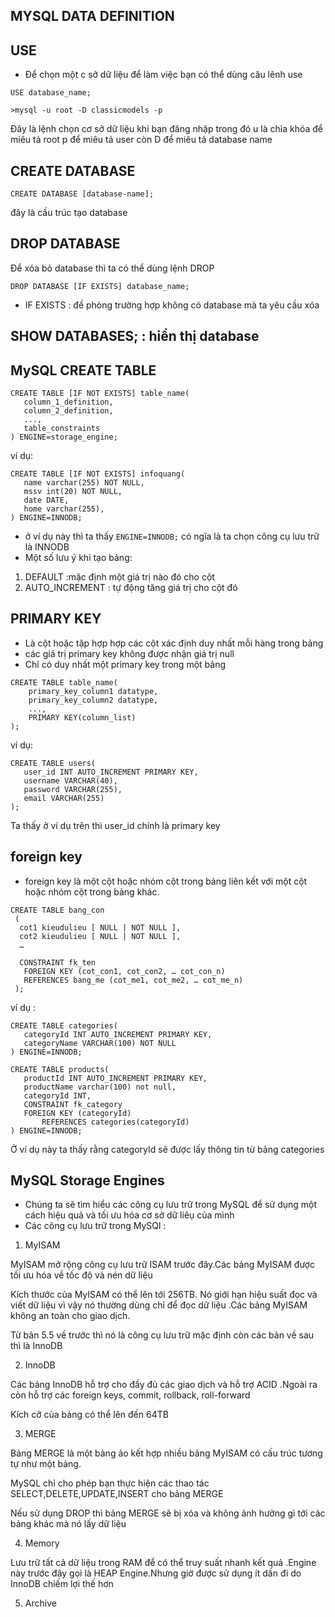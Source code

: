 ## MYSQL DATA DEFINITION
## USE
- Để chọn một c sở dữ liệu để làm việc bạn có thể dùng câu lênh use
```
USE database_name;
```
```
>mysql -u root -D classicmodels -p
```
Đây là lệnh chọn cơ sở dữ liệu khi bạn đăng nhập trong đó u là chìa khóa để miêu tả root p để miêu tả user còn D để miêu tả database name
## CREATE DATABASE
```
CREATE DATABASE [database-name];
```
đây là cấu trúc tạo database 

## DROP DATABASE
Để xóa bỏ database thì ta có thể dùng lệnh DROP
```
DROP DATABASE [IF EXISTS] database_name;
```
- IF EXISTS : đề phòng trường hợp không có database mà ta yêu cầu xóa
## SHOW DATABASES; : hiển thị database 
## MySQL CREATE TABLE
```
CREATE TABLE [IF NOT EXISTS] table_name(
   column_1_definition,
   column_2_definition,
   ...,
   table_constraints
) ENGINE=storage_engine;
```
ví dụ:
```
CREATE TABLE [IF NOT EXISTS] infoquang(
   name varchar(255) NOT NULL,
   mssv int(20) NOT NULL,
   date DATE,
   home varchar(255),
) ENGINE=INNODB;
```
- ở ví dụ này thì ta thấy `ENGINE=INNODB;` có ngĩa là ta chọn công cụ lưu trữ là INNODB 
- Một số lưu ý khi tạo bảng:

1. DEFAULT :mặc định một giá trị nào đó cho cột
2. AUTO_INCREMENT : tự động tăng giá trị cho cột đó
## PRIMARY KEY 
- Là cột hoặc tập hợp hợp các cột xác định duy nhất mỗi hàng trong bảng 
- các giá trị primary key không được nhận giá trị null
- Chỉ có duy nhất một primary key trong một bảng
```
CREATE TABLE table_name(
    primary_key_column1 datatype,
    primary_key_column2 datatype,
    ...,
    PRIMARY KEY(column_list)
);
```
ví dụ:
```
CREATE TABLE users(
   user_id INT AUTO_INCREMENT PRIMARY KEY,
   username VARCHAR(40),
   password VARCHAR(255),
   email VARCHAR(255)
);
```
Ta thấy ở ví dụ trên thì user_id chính là primary key

## foreign key
- foreign key là một cột hoặc nhóm cột trong bảng liên kết với một cột hoặc nhóm cột trong bảng khác.
```
CREATE TABLE bang_con
 (
  cot1 kieudulieu [ NULL | NOT NULL ],
  cot2 kieudulieu [ NULL | NOT NULL ],
  …
 
  CONSTRAINT fk_ten
   FOREIGN KEY (cot_con1, cot_con2, … cot_con_n)
   REFERENCES bang_me (cot_me1, cot_me2, … cot_me_n)
 );
 ```
 ví dụ :
 ```
 CREATE TABLE categories(
    categoryId INT AUTO_INCREMENT PRIMARY KEY,
    categoryName VARCHAR(100) NOT NULL
) ENGINE=INNODB;

CREATE TABLE products(
    productId INT AUTO_INCREMENT PRIMARY KEY,
    productName varchar(100) not null,
    categoryId INT,
    CONSTRAINT fk_category
    FOREIGN KEY (categoryId) 
        REFERENCES categories(categoryId)
) ENGINE=INNODB;
```
Ở ví dụ này ta thấy rằng categoryId sẽ được lấy thông tin từ bảng categories

##  MySQL Storage Engines
- Chúng ta sẽ tìm hiểu các công cụ lưu trữ trong MySQL để sử dụng một cách hiệu quả và tối ưu hóa cơ sở dữ liêụ của mình 
- Các công cụ lưu trữ trong MySQl :
1. MyISAM

MyISAM mở rộng công cụ lưu trữ ISAM trước đây.Các bảng MyISAM được tối ưu hóa về tốc độ và nén dữ liệu

Kích thước của MyISAM có thể lên tới 256TB. Nó giới hạn hiệu suất đọc và viết dữ liệu vì vậy nó thường dùng chỉ để đọc dữ liệu .Các bảng MyISAM không an toàn cho giao dịch.

Từ bản 5.5 về trước thì nó là công cụ lưu trữ mặc định còn các bản về sau thì là InnoDB

2. InnoDB

Các bảng InnoDB hỗ trợ cho đầy đủ các giao dịch và hỗ trợ ACID .Ngoài ra còn hỗ trợ các  foreign keys, commit, rollback, roll-forward 

Kích cỡ của bảng có thể lên đến 64TB

3. MERGE

Bảng MERGE là một bảng ảo kết hợp nhiều bảng MyISAM có cấu trúc tương tự như một bảng.

MySQL chỉ cho phép bạn thực hiện các thao tác SELECT,DELETE,UPDATE,INSERT cho bảng MERGE

Nếu sử dụng DROP thì bảng MERGE sẽ bị xóa và không ảnh hưởng gì tới các bảng khác mà nó lấy dữ liệu

4. Memory

Lưu trữ tất cả dữ liệu trong RAM để có thể truy suất nhanh kết quả .Engine này trước đây gọi là HEAP Engine.Nhưng giờ được sử dụng ít dần đi do InnoDB chiếm lợi thế hơn

5. Archive
